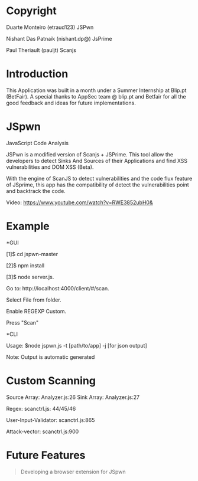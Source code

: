 Copyright
=====

Duarte Monteiro (etraud123) JSPwn

Nishant Das Patnaik (nishant.dp@) JsPrime

Paul Theriault (pauljt) Scanjs

Introduction
=====

This Application was built in a month under a Summer Internship at Blip.pt (BetFair). A special thanks to AppSec team @ blip.pt and Betfair for all the good feedback and ideas for future implementations.

JSpwn
=====

JavaScript Code Analysis

JSPwn is a modified version of Scanjs + JSPrime.
This tool allow the developers to detect Sinks And Sources of their Applications and find XSS vulnerabilities and DOM XSS (Beta).

With the engine of ScanJS to detect vulnerabilities and the code flux feature of JSprime, this app has the compatibility of detect the vulnerabilities point and backtrack the code.

Video: https://www.youtube.com/watch?v=RWE3852ubH0&

Example
=====

*GUI

[1]$ cd jspwn-master

[2]$ npm install

[3]$ node server.js.

Go to: http://localhost:4000/client/#/scan.

Select File from folder.

Enable REGEXP Custom.

Press "Scan"

*CLI

Usage: $node jspwn.js -t [path/to/app] -j [for json output]


Note: Output is automatic generated

Custom Scanning
======

Source Array: Analyzer.js:26
Sink Array: Analyzer.js:27

Regex: scanctrl.js: 44/45/46

User-Input-Validator: scanctrl.js:865

Attack-vector: scanctrl.js:900


Future Features
======
> Developing a browser extension for JSpwn
